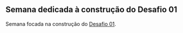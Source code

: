## Semana dedicada à construção do Desafio 01

Semana focada na construção do [Desafio 01](https://github.com/Dorneles999/Desafio-01).
